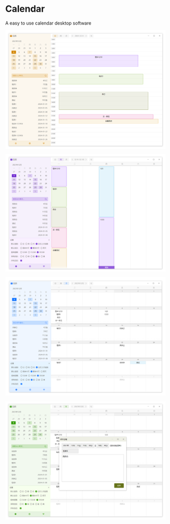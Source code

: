 # Calendar
A easy to use calendar desktop software

![](./doc/dayView1.png)

![](./doc/weekView.png)

![](./doc/monthView.png)

![](./doc/edit.png)